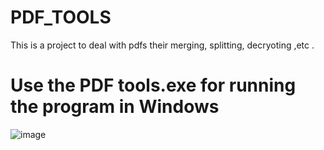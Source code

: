 # PDF_TOOLS
This is a project to deal with pdfs their merging, splitting, decryoting ,etc . 
 
 # Use the PDF tools.exe for running the program in   Windows
 
![image](https://user-images.githubusercontent.com/67222042/126375191-67f12553-bcc1-4ceb-8fab-1a453ecf20be.png)
